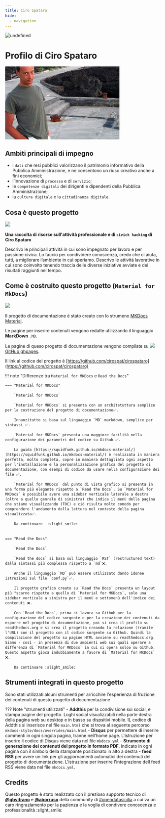 ```yaml
---
title: Ciro Spataro 
hide:
  - navigation
---
```



<img alt="undefined" src="https://img.shields.io/github/last-commit/cirospat/cirospataro.svg?&label=ultimo aggiornamento"> 


# Profilo di Ciro Spataro
![](img/cirospataro.jpg) 


## Ambiti principali di impegno
- i `dati` che resi pubblici valorizzano il patrimonio informativo della Pubblica Amministrazione, e ne consentono un riuso creativo anche a fini economici;
- l’innovazione di `processo` e di `servizio`;
- le `competenze digitali` dei dirigenti e dipendenti della Pubblica Amministrazione;
- la `cultura digitale` e la `cittadinanza digitale`.

## Cosa è questo progetto
<img src="https://cirospat.readthedocs.io/it/latest/_images/index-cirospat_1.jpeg" width="160">

**Una raccolta di risorse sull'attività professionale e di `civick hacking` di Ciro Spataro**

Descrivo le principali attività in cui sono impegnato per lavoro e per passione civica. Lo faccio per condividere conoscenza, credo che ci aiuta, tutti, a migliorare l’ambiente in cui operiamo. Descrivo le attività lavorative in cui sono coinvolto tenendo traccia delle diverse iniziative avviate e dei risultati raggiunti nel tempo.


## Come è costruito questo progetto (`Material for MkDocs`)

![](https://raw.githubusercontent.com/cirospat/mkdocs-style/main/docs/img/logo2.png)

Il progetto di documentazione è stato creato con lo strumeno [MKDocs Material](https://squidfunk.github.io/mkdocs-material/getting-started/).

Le pagine per inserire contenuti vengono redatte utilizzando il linguaggio **MarkDown** `.MD`.

Le pagine di queso progetto di documentazione vengono compilate su ![](https://raw.githubusercontent.com/cirospat/newproject/master/docs/static/github.png) [GitHub ghpages](https://squidfunk.github.io/mkdocs-material/publishing-your-site/#with-github-actions).

Il link al codice del progetto è [https://github.com/cirospat/cirospataro](https://github.com/cirospat/cirospataro)




!!! note "Differenze tra `Material for MKDocs` e `Read the Docs`"

    === "Material for MKDocs"

        `Material for MKDocs` 

        `Material for MKDocs` si presenta con un architetuttura semplice per la costruzione del progetto di documentazione✅.
        
        Innanzitutto si basa sul linguaggio `MD` markdown, semplice per sintassi ✅. 
        
        `Material for MKDocs` presenta una maggiore facilità nella configurazione dei parametri del codice su Github ✅.
        
        La guida [https://squidfunk.github.io/mkdocs-material/](https://squidfunk.github.io/mkdocs-material/) è realizzata in maniera perfetta, molto completa, copre in maniera dettagliata ogni aspetto per l'installazione e la personalizzazione grafica del progetto di documentazione, con esempi di codice da usare nella configurazione dei file ✅. 
        
        `Material for MKDocs` dal punto di vista grafico si presenta in una forma più elegante rispetto a `Read the Docs`. Su `Material for MKDocs` è possibile avere una sidebar verticale laterale a destra (oltre a quello genrale di sinistra) che indica il menù della pagina che stiamo visualizzando (TOC) e ciò risulta molto comodo per comprendere l'andamento della lettura nel contesto della pagina visualizzata✅. 
        
        Da continuare  :slight_smile:
        

    === "Read the Docs"

        `Read the Docs`

        `Read the docs` si basa sul linguaggio `RST` (restructured text) dalla sintassi più complessa rispetto a `md`❌. 
        
        Anche il linguaggio `MD` può essere utilizzato dando idonee istruzioni sul file `conf.py`✅. 
        
        Il progetto grafico creato su `Read the Docs` presenta un layout più "scarno rispetto a quello di `Material for MKDocs`, solo una sidebar verticale a sinistra per il menù e sottomenù dell'indice dei contenuti ❌. 
        
        Con `Read the Docs`, prima si lavora su Github per la configurazione del codice sorgente e per la creazione dei contenuti da esporre nel progetto di documentazione, poi si crea il profilo su readthedocs.org e si crea il progetto creando la relazione (tramite l'URL) con il progetto con il codice sorgente su Github. Quindi la compilazione del progetto su pagine HTML avviene su readthedocs.org. Siamo - così - in presenza di due ambienti web sui quali operare a differenza di `Material for MKDocs` in cui si opera soloo su Github. Questo aspetto gioca indubbiamente a favore di `Material for MKDocs` ❌.
        
        Da continuare :slight_smile:

    
    
    

## Strumenti integrati in questo progetto
Sono stati utilizzati alcuni strumenti per arricchire l'esperienza di fruzione dei contenuti di questo progetto di documentazione

??? Note "strumenti utilizzati"
    - **Addthis** per la condivisione sui social, e stampa pagine del progetto. Loghi social visualizzabili nella parte destra della pagina web su desktop e in basso su dispsitivi mobile. IL codice di Addthis si inserisce nel file `main.html` che si trova al seguente percorso `mkdocs-style/docs/overrides/main.html`
    - **Disqus** per permettere di inserire commenti in ogni singola pagina, tranne nell'home page. L'istruzione per inserire il codice di Disqus viene data nel file `mkdocs.yml` 
    - **Strumento di generazione dei contenuti del progetto in formato PDF**, indicato in ogni pagina con il simbolo della stampante posizionato in alto a destra
    - **feed RSS** per avere un link per gli aggiornamenti automatici dei contenuti del progetto di documentazione. L'istruzione per inserire l'integrazione dell feed RSS viene data nel file `mkdocs.yml`.



## Credits
Questo progetto è stato realizzato con il prezioso supporto tecnico di [**@gbvitrano**](https://github.com/gbvitrano) e [**@aborruso**](https://github.com/aborruso) della community di [#opendatasicilia](https://github.com/opendatasicilia) a cui va un caro ringraziamento per la pazienza e la voglia di condivere conoscenza e professionalità :slight_smile:
